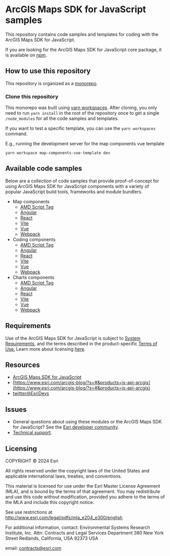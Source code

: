 # ArcGIS Maps SDK for JavaScript samples

This repository contains code samples and templates for coding with the ArcGIS Maps SDK for JavaScript.

If you are looking for the ArcGIS Maps SDK for JavaScript core package, it is available on [npm](https://www.npmjs.com/package/@arcgis/core).

## How to use this repository

This repository is organized as a [monorepo](https://en.wikipedia.org/wiki/Monorepo).

### Clone this repository

This monorepo was built using [yarn workspaces](https://yarnpkg.com/features/workspaces). 
After cloning, you only need to run `yarn install` in the root of the repository once to get a single `/node_modules` for all the code samples and templates. 

If you want to test a specific template, you can use the `yarn workspaces` command.

E.g., running the development server for the map components vue template

```
yarn workspace map-components-vue-template dev
```

## Available code samples

Below are a collection of code samples that provide proof-of-concept for using ArcGIS Maps SDK for JavaScript components with a variety of popular JavaScript build tools, frameworks and module bundlers.

- Map components
  - [AMD Script Tag](./packages/map-components/templates/amd-script-tag)
  - [Angular](./packages/map-components/templates/Angular)
  - [React](./packages/map-components/templates/react)
  - [Vite](./packages/map-components/templates/vite)
  - [Vue](./packages/map-components/templates/vue)
  - [Webpack](./packages/map-components/templates/webpack)
- Coding components
  - [AMD Script Tag](./packages/coding-components/templates/amd-script-tag)
  - [Angular](./packages/coding-components/templates/angular)
  - [React](./packages/coding-components/templates/react)
  - [Vite](./packages/coding-components/templates/vite)
  - [Vue](./packages/coding-components/templates/vue)
  - [Webpack](./packages/coding-components/templates/webpack)
- Charts components
  - [AMD Script Tag](./packages/charts-components/templates/amd-script-tag)
  - [Angular](./packages/charts-components/templates/angular)
  - [React](./packages/charts-components/templates/react)
  - [Vite](./packages/charts-components/templates/vite)
  - [Vue](./packages/charts-components/templates/vue)
  - [Webpack](./packages/charts-components/templates/webpack)

## Requirements

Use of the ArcGIS Maps SDK for JavaScript is subject to [System Requirements](https://developers.arcgis.com/javascript/latest/system-requirements/), and the terms described in the product-specific [Terms of Use.](https://www.esri.com/en-us/legal/terms/product-specific-scope-of-use) Learn more about licensing [here](https://developers.arcgis.com/javascript/latest/licensing/).

## Resources

- [ArcGIS Maps SDK for JavaScript](https://developers.arcgis.com/javascript/)
- [https://www.esri.com/arcgis-blog/?s=#&products=js-api-arcgis](https://www.esri.com/arcgis-blog/?s=#&products=js-api-arcgis)
- [twitter@EsriDevs](https://twitter.com/EsriDevs)

## Issues

- General questions about using these modules or the ArcGIS Maps SDK for JavaScript? See the [Esri developer community](https://community.esri.com/t5/arcgis-api-for-javascript/ct-p/arcgis-api-for-javascript).
- [Technical support](https://support.esri.com/).

## Licensing

COPYRIGHT © 2024 Esri

All rights reserved under the copyright laws of the United States and applicable international laws, treaties, and conventions.

This material is licensed for use under the Esri Master License Agreement (MLA), and is bound by the terms of that agreement. You may redistribute and use this code without modification, provided you adhere to the terms of the MLA and include this copyright notice.

See use restrictions at http://www.esri.com/legal/pdfs/mla_e204_e300/english

For additional information, contact: Environmental Systems Research Institute, Inc. Attn: Contracts and Legal Services Department 380 New York Street Redlands, California, USA 92373 USA

email: contracts@esri.com